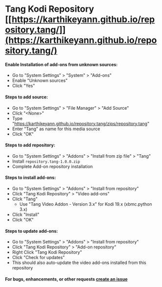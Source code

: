 # Tang Kodi Repository [[https://karthikeyann.github.io/repository.tang/]](https://karthikeyann.github.io/repository.tang/)

#### Enable Installation of add-ons from unknown sources:
* Go to "System Settings" > "System" > "Add-ons"
* Enable "Unknown sources"
* Click "Yes"

#### Steps to add source:
* Go to "System Settings" > "File Manager" > "Add Source"
* Click "\<None>"
* Type "https://karthikeyann.github.io/repository.tang/zips/repository.tang"
* Enter "Tang" as name for this media source
* Click "OK"

#### Steps to add repository:
* Go to "System Settings" > "Addons" > "Install from zip file" > "Tang"
* Install `repository.tang-1.0.0.zip`
* Complete Add-on repository installation

#### Steps to install add-ons:
* Go to "System Settings" > "Addons" > "Install from repository"
* Click "Tang Kodi Repository" > "Video add-ons"
* Click "Tang"
  * Use "Tang Video Addon - Version 3.x" for Kodi 19.x (xbmc.python 3.x)
* Click "Install"
* Click "OK"

#### Steps to update add-ons:
* Go to "System Settings" > "Addons" > "Install from repository"
* Click "Tang Kodi Repository" > "Add-on repository"
* Right Click "Tang Kodi Repository"
* Click "Check for updates"
* This should also auto-update the video add-ons installed from this repository

#### For bugs, enhancements, or other requests [create an issue](https://github.com/karthikeyann/repository.tang/issues)
